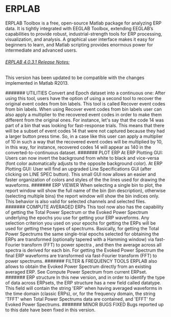 
ERPLAB
======

ERPLAB Toolbox is a free, open-source Matlab package for analyzing ERP data.  It is tightly integrated with EEGLAB Toolbox, extending EEGLAB’s capabilities to provide robust, industrial-strength tools for ERP processing, visualization, and analysis.  A graphical user interface makes it easy for beginners to learn, and Matlab scripting provides enormous power for intermediate and advanced users.  







###### [ERPLAB 4.0.3.1 Release Notes:](http://erpinfo.org/erplab/erplab-documentation/manual/release-notes)
This version has been updated to be compatible with the changes implemented in Matlab R2013. 

####### UTILITIES
Convert and Epoch dataset into a continuous one: After using this tool, users have the option of using a second tool to recover the original event codes from bin labels. This tool is called Recover event codes from bin labels.
When using Recover event codes from bin labels user can also apply a multiplier to the recovered event codes in order to make them different from the original ones. For instance, let's say that the code 14 was part of a bin that was looking for fast-response trials. This means that there will be a subset of event codes 14 that were not captured because they had a larger button press time. So, in a case like this user can apply a multiplier of 10 in such a way that the recovered event codes will be multiplied by 10, in this way, for instance, recovered codes 14 will appear as 140 in the converted-to-continuous dataset.
####### PLOT ERP
At ERP Plotting GUI: Users can now invert the background from white to black and vice-versa (font color automatically adjusts to the opposite background color).
At ERP Plotting GUI: User will find an upgraded Line Specifications GUI (after clicking on LINE SPEC button). This small GUI now allows an easier and faster organization of colors and styles of the the lines used for drawing the waveforms.
####### ERP VIEWER
When selecting a single bin to plot, the report window will show the full name of the bin (bin description), otherwise (selecting multiple bins) the report window will show the bin indices only. This behavior is also valid for selected channels and selected files.
####### COMPUTE AVERAGED ERPs
This tool now also has the capability of getting the Total Power Spectrum or the Evoked Power Spectrum underlying the epochs you use for getting your ERP waveforms. Any selection criterion you used on your epochs for getting the ERPs will be used for getting these types of spectrums. Basically, for getting the Total Power Spectrums the same single-trial epochs selected for obtaining the ERPs are transformed (optionally tapered with a Hamming window) via fast-Fourier transform (FFT) to power spectra , and then the average across all spectra is derived for each bin. For getting the Evoked Power Spectrum the final ERP waveforms are transformed via fast-Fourier transform (FFT) to power spectrums.
####### FILTER & FREQUENCY TOOLS
ERPLAB also allows to obtain the Evoked Power Spectrum directly from an existing averaged ERP. See Compute Power Spectrum from current ERPset.
####### ERP structure
In this new version, and in order to identify the type of data across ERPsets, the ERP structure has a new field called datatype. This field will contain the string 'ERP' when having averaged waveforms in the time domain (classic ERPs), or, for the frequency domain, the string 'TFFT' when Total Power Spectrums data are contained, and 'EFFT' for Evoked Power Spectrums.
####### MINOR BUGS FIXED
Bugs reported up to this date have been fixed in this version.

